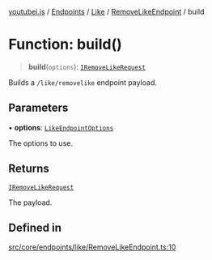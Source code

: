 [youtubei.js](../../../../../../../README.md) / [Endpoints](../../../../../README.md) / [Like](../../../README.md) / [RemoveLikeEndpoint](../README.md) / build

# Function: build()

> **build**(`options`): [`IRemoveLikeRequest`](../../../../../../Types/type-aliases/IRemoveLikeRequest.md)

Builds a `/like/removelike` endpoint payload.

## Parameters

• **options**: [`LikeEndpointOptions`](../../../../../../Types/type-aliases/LikeEndpointOptions.md)

The options to use.

## Returns

[`IRemoveLikeRequest`](../../../../../../Types/type-aliases/IRemoveLikeRequest.md)

The payload.

## Defined in

[src/core/endpoints/like/RemoveLikeEndpoint.ts:10](https://github.com/LuanRT/YouTube.js/blob/eb21af33db708f0355f4fb15881f5d4fabc7b06c/src/core/endpoints/like/RemoveLikeEndpoint.ts#L10)
